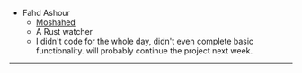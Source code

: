 <!-- 
WRITE YOUR ENTRY WITH THE FOLLOWING FORMAT, WITH A `---` SEPARATOR AFTER YOUR ENTRY
- Name
    - [project](REPO_LINK_HERE)
    - brief description of project
    - additional notes

---

 -->

- Fahd Ashour
    - [Moshahed](https://github.com/fahdfady/moshahed)
    - A Rust watcher
    - I didn't code for the whole day, didn't even complete basic functionality. will probably continue the project next week.

---
